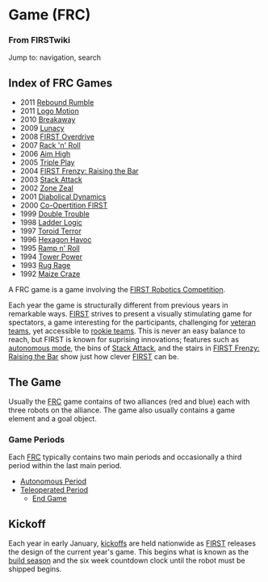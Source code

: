 

# Game (FRC)

### From FIRSTwiki

Jump to: navigation, search

Index of FRC Games  
---  
  
  * 2011 [Rebound Rumble](Rebound_Rumble "Rebound Rumble" )
  * 2011 [Logo Motion](Logo_Motion "Logo Motion" )
  * 2010 [Breakaway](Breakaway "Breakaway" )
  * 2009 [Lunacy](Lunacy "Lunacy" )
  * 2008 [FIRST Overdrive](FIRST_Overdrive "FIRST Overdrive" )
  * 2007 [Rack 'n' Roll](Rack_%27n%27_Roll "Rack 'n' Roll" )
  * 2006 [Aim High](aim-high)
  * 2005 [Triple Play](triple-play)
  * 2004 [FIRST Frenzy: Raising the Bar](FIRST_Frenzy:_Raising_the_Bar "FIRST Frenzy: Raising the Bar" )
  * 2003 [Stack Attack](Stack_Attack "Stack Attack" )
  * 2002 [Zone Zeal](Zone_Zeal "Zone Zeal" )
  * 2001 [Diabolical Dynamics](Diabolical_Dynamics "Diabolical Dynamics" )
  * 2000 [Co-Opertition FIRST](Co-Opertition_FIRST "Co-Opertition FIRST" )
  * 1999 [Double Trouble](Double_Trouble "Double Trouble" )
  * 1998 [Ladder Logic](Ladder_Logic "Ladder Logic" )
  * 1997 [Toroid Terror](Toroid_Terror "Toroid Terror" )
  * 1996 [Hexagon Havoc](Hexagon_Havoc "Hexagon Havoc" )
  * 1995 [Ramp n' Roll](Ramp_n%27_Roll "Ramp n' Roll" )
  * 1994 [Tower Power](Tower_Power "Tower Power" )
  * 1993 [Rug Rage](Rug_Rage "Rug Rage" )
  * 1992 [Maize Craze](Maize_Craze "Maize Craze" )  
  
  

A FRC game is a game involving the [FIRST Robotics
Competition](FIRST_Robotics_Competition "FIRST Robotics
Competition" ).

Each year the game is structurally different from previous years in remarkable
ways. [FIRST](first) strives to present a visually
stimulating game for spectators, a game interesting for the participants,
challenging for [veteran teams](Veteran_teams "Veteran teams" ),
yet accessible to [rookie teams](Rookie_teams "Rookie teams" ).
This is never an easy balance to reach, but FIRST is known for suprising
innovations; features such as [autonomous mode](Autonomous_mode
"Autonomous mode" ), the bins of [Stack Attack](Stack_Attack "Stack
Attack" ), and the stairs in [FIRST Frenzy: Raising the
Bar](FIRST_Frenzy:_Raising_the_Bar "FIRST Frenzy: Raising the Bar"
) show just how clever [FIRST](first) can be.


## The Game

Usually the [FRC](FRC "FRC" ) game contains of two alliances (red
and blue) each with three robots on the alliance. The game also usually
contains a game element and a goal object.


### Game Periods

Each [FRC](FRC "FRC" ) typically contains two main periods and
occasionally a third period within the last main period.

  * [Autonomous Period](Autonomous_Period "Autonomous Period" )
  * [Teleoperated Period](Teleoperated_Period "Teleoperated Period" )
    * [End Game](End_Game "End Game" )


## Kickoff

Each year in early January, [kickoffs](Kickoff "Kickoff" ) are held
nationwide as [FIRST](first) releases the design of the
current year's game. This begins what is known as the [build
season](Build_season "Build season" ) and the six week countdown
clock until the robot must be shipped begins.

